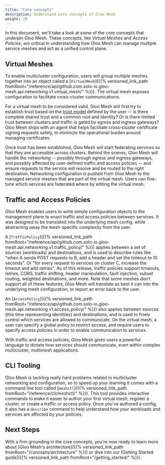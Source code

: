 ```yaml
---
title: "Core concepts"
description: Understand core concepts of Gloo Mesh
weight: 20
---
```


In this document, we'll take a look at some of the core concepts that underpin Gloo Mesh. These concepts, like *Virtual Meshes* and *Access Policies*, are critical in understanding how Gloo Mesh can manage multiple service meshes and act as a unified control plane.

## Virtual Meshes

To enable multicluster configuration, users will group multiple meshes together into an object called a [`VirtualMesh`]({{% versioned_link_path fromRoot="/reference/api/github.com.solo-io.gloo-mesh.api.networking.v1.virtual_mesh/" %}}). The virtual mesh exposes configuration to facilitate cross-cluster communications.

For a virtual mesh to be considered valid, Gloo Mesh will first try to establish trust based on the [trust model](https://spiffe.io/spiffe/concepts/#trust-domain) defined by the user -- is there complete shared trust and a common root and identity? Or is there limited trust between clusters and traffic is gated by egress and ingress gateways? Gloo Mesh ships with an agent that helps facilitate cross-cluster certificate signing requests safely, to minimize the operational burden around managing certificates. 

Once trust has been established, Gloo Mesh will start federating services so that they are accessible across clusters. Behind the scenes, Gloo Mesh will handle the networking -- possibly through egress and ingress gateways, and possibly affected by user-defined traffic and access policies -- and ensure requests to the service will resolve and be routed to the right destination. Networking configuration is pushed from Gloo Mesh to the managed service meshes that are part of the virtual mesh. Users can fine-tune which services are federated where by editing the virtual mesh. 

## Traffic and Access Policies

Gloo Mesh enables users to write simple configuration objects to the management plane to enact traffic and access policies between services. It was designed to be translated into the underlying mesh config, while abstracting away the mesh-specific complexity from the user. 

A [`TrafficPolicy`]({{% versioned_link_path fromRoot="/reference/api/github.com.solo-io.gloo-mesh.api.networking.v1.traffic_policy/" %}}) applies between a set of sources (workloads) and destinations, and is used to describe rules like "when A sends POST requests to B, add a header and set the timeout to 10 seconds". Or "for every request to services on cluster C, increase the timeout and add retries". As of this release, traffic policies support timeouts, retries, CORS, traffic shifting, header manipulation, fault injection, subset routing, weighted destinations, and more. Note that some meshes don’t support all of these features; Gloo Mesh will translate as best it can into the underlying mesh configuration, or report an error back to the user.

An [`AccessPolicy`]({{% versioned_link_path fromRoot="/reference/api/github.com.solo-io.gloo-mesh.api.networking.v1.access_policy/" %}}) also applies between sources (this time representing identities) and destinations, and is used to finely control which services are allowed to communicate. On the virtual mesh, a user can specify a global policy to restrict access, and require users to specify access policies in order to enable communication to services.

With traffic and access policies, Gloo Mesh gives users a powerful language to dictate how services should communicate, even within complex multicluster, multimesh applications. 

## CLI Tooling

Gloo Mesh is tackling really hard problems related to multicluster networking and configuration, so to speed up your learning it comes with a command line tool called [`meshctl`]({{% versioned_link_path fromRoot="/reference/cli/meshctl/" %}}). This tool provides interactive commands to make it easier to author your first virtual mesh, register a cluster, or create a traffic or access policy. Once you’ve authored a config, it also has a `describe` command to help understand how your workloads and services are affected by your policies. 

## Next Steps

With a firm grounding in the core concepts, you're now ready to learn more about [Gloo Mesh's architecture]({{% versioned_link_path fromRoot="/concepts/architecture" %}}) or dive into our [Getting Started guide]({{% versioned_link_path fromRoot="/getting_started/" %}}).
